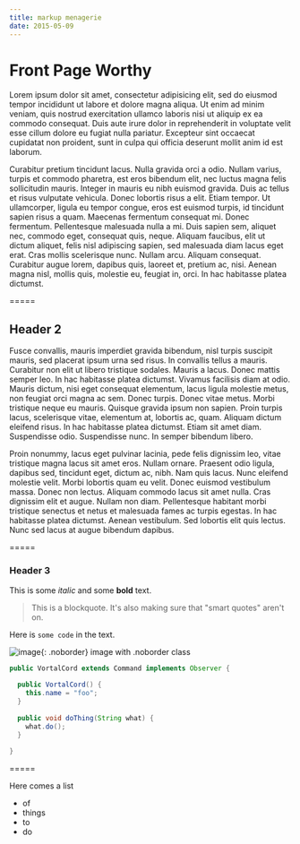 ```yaml
---
title: markup menagerie
date: 2015-05-09
---
```


# Front Page Worthy

Lorem ipsum dolor sit amet, consectetur adipisicing elit, sed do eiusmod tempor incididunt ut labore et dolore magna aliqua. Ut enim ad minim veniam, quis nostrud exercitation ullamco laboris nisi ut aliquip ex ea commodo consequat. Duis aute irure dolor in reprehenderit in voluptate velit esse cillum dolore eu fugiat nulla pariatur. Excepteur sint occaecat cupidatat non proident, sunt in culpa qui officia deserunt mollit anim id est laborum.

Curabitur pretium tincidunt lacus. Nulla gravida orci a odio. Nullam varius, turpis et commodo pharetra, est eros bibendum elit, nec luctus magna felis sollicitudin mauris. Integer in mauris eu nibh euismod gravida. Duis ac tellus et risus vulputate vehicula. Donec lobortis risus a elit. Etiam tempor. Ut ullamcorper, ligula eu tempor congue, eros est euismod turpis, id tincidunt sapien risus a quam. Maecenas fermentum consequat mi. Donec fermentum. Pellentesque malesuada nulla a mi. Duis sapien sem, aliquet nec, commodo eget, consequat quis, neque. Aliquam faucibus, elit ut dictum aliquet, felis nisl adipiscing sapien, sed malesuada diam lacus eget erat. Cras mollis scelerisque nunc. Nullam arcu. Aliquam consequat. Curabitur augue lorem, dapibus quis, laoreet et, pretium ac, nisi. Aenean magna nisl, mollis quis, molestie eu, feugiat in, orci. In hac habitasse platea dictumst.

=====

## Header 2

Fusce convallis, mauris imperdiet gravida bibendum, nisl turpis suscipit mauris, sed placerat ipsum urna sed risus. In convallis tellus a mauris. Curabitur non elit ut libero tristique sodales. Mauris a lacus. Donec mattis semper leo. In hac habitasse platea dictumst. Vivamus facilisis diam at odio. Mauris dictum, nisi eget consequat elementum, lacus ligula molestie metus, non feugiat orci magna ac sem. Donec turpis. Donec vitae metus. Morbi tristique neque eu mauris. Quisque gravida ipsum non sapien. Proin turpis lacus, scelerisque vitae, elementum at, lobortis ac, quam. Aliquam dictum eleifend risus. In hac habitasse platea dictumst. Etiam sit amet diam. Suspendisse odio. Suspendisse nunc. In semper bibendum libero.

Proin nonummy, lacus eget pulvinar lacinia, pede felis dignissim leo, vitae tristique magna lacus sit amet eros. Nullam ornare. Praesent odio ligula, dapibus sed, tincidunt eget, dictum ac, nibh. Nam quis lacus. Nunc eleifend molestie velit. Morbi lobortis quam eu velit. Donec euismod vestibulum massa. Donec non lectus. Aliquam commodo lacus sit amet nulla. Cras dignissim elit et augue. Nullam non diam. Pellentesque habitant morbi tristique senectus et netus et malesuada fames ac turpis egestas. In hac habitasse platea dictumst. Aenean vestibulum. Sed lobortis elit quis lectus. Nunc sed lacus at augue bibendum dapibus.

=====

### Header 3

This is some *italic* and some **bold** text.

> This is a blockquote. It's also making sure that "smart quotes" aren't on.

Here is `some code` in the text.

![image](http://placehold.it/100x100){: .noborder} image with .noborder class

``` java
public VortalCord extends Command implements Observer {
  
  public VortalCord() {
    this.name = "foo";
  }
  
  public void doThing(String what) {
    what.do();
  }
  
}
```

=====

Here comes a list

- of
- things
- to
- do